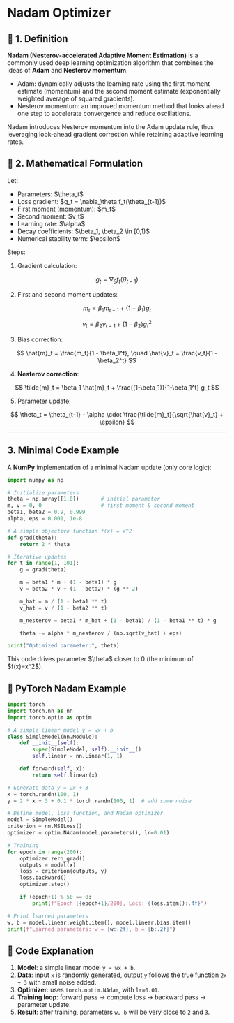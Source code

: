 # Nadam Optimizer

## 📖 1. Definition

**Nadam (Nesterov-accelerated Adaptive Moment Estimation)** is a commonly used deep learning optimization algorithm that combines the ideas of **Adam** and **Nesterov momentum**.

* Adam: dynamically adjusts the learning rate using the first moment estimate (momentum) and the second moment estimate (exponentially weighted average of squared gradients).
* Nesterov momentum: an improved momentum method that looks ahead one step to accelerate convergence and reduce oscillations.

Nadam introduces Nesterov momentum into the Adam update rule, thus leveraging look-ahead gradient correction while retaining adaptive learning rates.



## 📖 2. Mathematical Formulation

Let:

* Parameters: \$\theta\_t\$
* Loss gradient: \$g\_t = \nabla\_\theta f\_t(\theta\_{t-1})\$
* First moment (momentum): \$m\_t\$
* Second moment: \$v\_t\$
* Learning rate: \$\alpha\$
* Decay coefficients: \$\beta\_1, \beta\_2 \in \[0,1)\$
* Numerical stability term: \$\epsilon\$

Steps:

1. Gradient calculation:

$$
g_t = \nabla_\theta f_t(\theta_{t-1})
$$

2. First and second moment updates:

$$
m_t = \beta_1 m_{t-1} + (1 - \beta_1) g_t
$$

$$
v_t = \beta_2 v_{t-1} + (1 - \beta_2) g_t^2
$$

3. Bias correction:

$$
\hat{m}_t = \frac{m_t}{1 - \beta_1^t}, \quad \hat{v}_t = \frac{v_t}{1 - \beta_2^t}
$$

4. **Nesterov correction**:

$$
\tilde{m}_t = \beta_1 \hat{m}_t + \frac{(1-\beta_1)}{1-\beta_1^t} g_t
$$

5. Parameter update:

$$
\theta_t = \theta_{t-1} - \alpha \cdot \frac{\tilde{m}_t}{\sqrt{\hat{v}_t} + \epsilon}
$$

---

## 3. Minimal Code Example

A **NumPy** implementation of a minimal Nadam update (only core logic):

```python
import numpy as np

# Initialize parameters
theta = np.array([1.0])       # initial parameter
m, v = 0, 0                   # first moment & second moment
beta1, beta2 = 0.9, 0.999
alpha, eps = 0.001, 1e-8

# A simple objective function f(x) = x^2
def grad(theta):
    return 2 * theta

# Iterative updates
for t in range(1, 101):
    g = grad(theta)

    m = beta1 * m + (1 - beta1) * g
    v = beta2 * v + (1 - beta2) * (g ** 2)

    m_hat = m / (1 - beta1 ** t)
    v_hat = v / (1 - beta2 ** t)

    m_nesterov = beta1 * m_hat + (1 - beta1) / (1 - beta1 ** t) * g

    theta -= alpha * m_nesterov / (np.sqrt(v_hat) + eps)

print("Optimized parameter:", theta)
```

This code drives parameter \$\theta\$ closer to 0 (the minimum of \$f(x)=x^2\$).



## 📖 PyTorch Nadam Example

```python
import torch
import torch.nn as nn
import torch.optim as optim

# A simple linear model y = wx + b
class SimpleModel(nn.Module):
    def __init__(self):
        super(SimpleModel, self).__init__()
        self.linear = nn.Linear(1, 1)

    def forward(self, x):
        return self.linear(x)

# Generate data y = 2x + 3
x = torch.randn(100, 1)
y = 2 * x + 3 + 0.1 * torch.randn(100, 1)  # add some noise

# Define model, loss function, and Nadam optimizer
model = SimpleModel()
criterion = nn.MSELoss()
optimizer = optim.NAdam(model.parameters(), lr=0.01)

# Training
for epoch in range(200):
    optimizer.zero_grad()
    outputs = model(x)
    loss = criterion(outputs, y)
    loss.backward()
    optimizer.step()

    if (epoch+1) % 50 == 0:
        print(f"Epoch [{epoch+1}/200], Loss: {loss.item():.4f}")

# Print learned parameters
w, b = model.linear.weight.item(), model.linear.bias.item()
print(f"Learned parameters: w = {w:.2f}, b = {b:.2f}")
```



## 📖 Code Explanation

1. **Model**: a simple linear model `y = wx + b`.
2. **Data**: input `x` is randomly generated, output `y` follows the true function `2x + 3` with small noise added.
3. **Optimizer**: uses `torch.optim.NAdam`, with `lr=0.01`.
4. **Training loop**: forward pass → compute loss → backward pass → parameter update.
5. **Result**: after training, parameters `w, b` will be very close to `2` and `3`.



